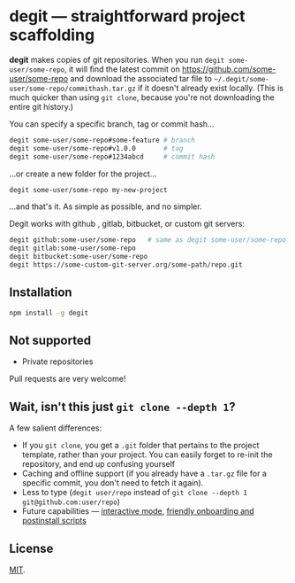 # degit — straightforward project scaffolding

**degit** makes copies of git repositories. When you run `degit some-user/some-repo`, it will find the latest commit on https://github.com/some-user/some-repo and download the associated tar file to `~/.degit/some-user/some-repo/commithash.tar.gz` if it doesn't already exist locally. (This is much quicker than using `git clone`, because you're not downloading the entire git history.)

You can specify a specific branch, tag or commit hash...

```bash
degit some-user/some-repo#some-feature # branch
degit some-user/some-repo#v1.0.0       # tag
degit some-user/some-repo#1234abcd     # commit hash
```

...or create a new folder for the project...

```bash
degit some-user/some-repo my-new-project
```

...and that's it. As simple as possible, and no simpler.

Degit works with github , gitlab, bitbucket, or custom git servers:

```bash
degit github:some-user/some-repo   # same as degit some-user/some-repo
degit gitlab:some-user/some-repo
degit bitbucket:some-user/some-repo
degit https://some-custom-git-server.org/some-path/repo.git
```

## Installation

```bash
npm install -g degit
```


## Not supported

* Private repositories

Pull requests are very welcome!


## Wait, isn't this just `git clone --depth 1`?

A few salient differences:

* If you `git clone`, you get a `.git` folder that pertains to the project template, rather than your project. You can easily forget to re-init the repository, and end up confusing yourself
* Caching and offline support (if you already have a `.tar.gz` file for a specific commit, you don't need to fetch it again).
* Less to type (`degit user/repo` instead of `git clone --depth 1 git@github.com:user/repo`)
* Future capabilities — [interactive mode](https://github.com/Rich-Harris/degit/issues/4), [friendly onboarding and postinstall scripts](https://github.com/Rich-Harris/degit/issues/6)


## License

[MIT](LICENSE).
